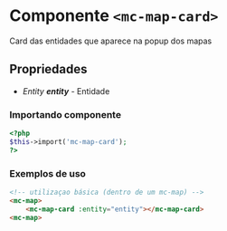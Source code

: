# Componente `<mc-map-card>`
Card das entidades que aparece na popup dos mapas
  
## Propriedades
- *Entity **entity*** - Entidade


### Importando componente
```PHP
<?php 
$this->import('mc-map-card');
?>
```
### Exemplos de uso
```HTML
<!-- utilizaçao básica (dentro de um mc-map) -->
<mc-map>
    <mc-map-card :entity="entity"></mc-map-card>
<mc-map>
```